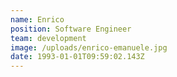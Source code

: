 ```yaml
---
name: Enrico
position: Software Engineer
team: development
image: /uploads/enrico-emanuele.jpg
date: 1993-01-01T09:59:02.143Z
---
```

